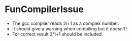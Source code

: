 # FunCompilerIssue

+ The gcc compiler reads 2i+1 as a complex number.
+ It should give a warning when compiling but it doesn't!
+ For correct result 2*i+1 should be included.
